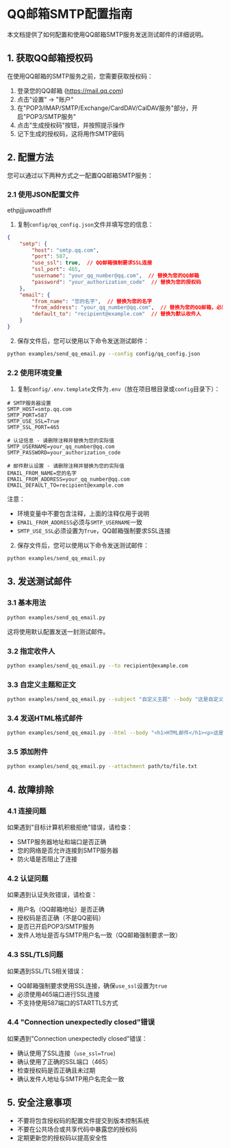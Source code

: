 # QQ邮箱SMTP配置指南

本文档提供了如何配置和使用QQ邮箱SMTP服务发送测试邮件的详细说明。

## 1. 获取QQ邮箱授权码

在使用QQ邮箱的SMTP服务之前，您需要获取授权码：

1. 登录您的QQ邮箱 (https://mail.qq.com)
2. 点击"设置" -> "账户"
3. 在"POP3/IMAP/SMTP/Exchange/CardDAV/CalDAV服务"部分，开启"POP3/SMTP服务"
4. 点击"生成授权码"按钮，并按照提示操作
5. 记下生成的授权码，这将用作SMTP密码

## 2. 配置方法

您可以通过以下两种方式之一配置QQ邮箱SMTP服务：

### 2.1 使用JSON配置文件
ethpjjjuwoatfhff
1. 复制`config/qq_config.json`文件并填写您的信息：

```json
{
    "smtp": {
        "host": "smtp.qq.com",
        "port": 587,
        "use_ssl": true,  // QQ邮箱强制要求SSL连接
        "ssl_port": 465,
        "username": "your_qq_number@qq.com",  // 替换为您的QQ邮箱
        "password": "your_authorization_code"  // 替换为您的授权码
    },
    "email": {
        "from_name": "您的名字",  // 替换为您的名字
        "from_address": "your_qq_number@qq.com",  // 替换为您的QQ邮箱，必须与username一致
        "default_to": "recipient@example.com"  // 替换为默认收件人
    }
}
```

2. 保存文件后，您可以使用以下命令发送测试邮件：

```bash
python examples/send_qq_email.py --config config/qq_config.json
```

### 2.2 使用环境变量

1. 复制`config/.env.template`文件为`.env`（放在项目根目录或`config`目录下）：

```
# SMTP服务器设置
SMTP_HOST=smtp.qq.com
SMTP_PORT=587
SMTP_USE_SSL=True
SMTP_SSL_PORT=465

# 认证信息 - 请删除注释并替换为您的实际值
SMTP_USERNAME=your_qq_number@qq.com
SMTP_PASSWORD=your_authorization_code

# 邮件默认设置 - 请删除注释并替换为您的实际值
EMAIL_FROM_NAME=您的名字
EMAIL_FROM_ADDRESS=your_qq_number@qq.com
EMAIL_DEFAULT_TO=recipient@example.com
```

注意：
- 环境变量中不要包含注释，上面的注释仅用于说明
- `EMAIL_FROM_ADDRESS`必须与`SMTP_USERNAME`一致
- `SMTP_USE_SSL`必须设置为`True`，QQ邮箱强制要求SSL连接

2. 保存文件后，您可以使用以下命令发送测试邮件：

```bash
python examples/send_qq_email.py
```

## 3. 发送测试邮件

### 3.1 基本用法

```bash
python examples/send_qq_email.py
```

这将使用默认配置发送一封测试邮件。

### 3.2 指定收件人

```bash
python examples/send_qq_email.py --to recipient@example.com
```

### 3.3 自定义主题和正文

```bash
python examples/send_qq_email.py --subject "自定义主题" --body "这是自定义正文内容。"
```

### 3.4 发送HTML格式邮件

```bash
python examples/send_qq_email.py --html --body "<h1>HTML邮件</h1><p>这是一封<strong>HTML格式</strong>的邮件。</p>"
```

### 3.5 添加附件

```bash
python examples/send_qq_email.py --attachment path/to/file.txt
```

## 4. 故障排除

### 4.1 连接问题

如果遇到"目标计算机积极拒绝"错误，请检查：

- SMTP服务器地址和端口是否正确
- 您的网络是否允许连接到SMTP服务器
- 防火墙是否阻止了连接

### 4.2 认证问题

如果遇到认证失败错误，请检查：

- 用户名（QQ邮箱地址）是否正确
- 授权码是否正确（不是QQ密码）
- 是否已开启POP3/SMTP服务
- 发件人地址是否与SMTP用户名一致（QQ邮箱强制要求一致）

### 4.3 SSL/TLS问题

如果遇到SSL/TLS相关错误：

- QQ邮箱强制要求使用SSL连接，确保`use_ssl`设置为`true`
- 必须使用465端口进行SSL连接
- 不支持使用587端口的STARTTLS方式

### 4.4 "Connection unexpectedly closed"错误

如果遇到"Connection unexpectedly closed"错误：

- 确认使用了SSL连接（`use_ssl=True`）
- 确认使用了正确的SSL端口（465）
- 检查授权码是否正确且未过期
- 确认发件人地址与SMTP用户名完全一致

## 5. 安全注意事项

- 不要将包含授权码的配置文件提交到版本控制系统
- 不要在公共场合或共享代码中暴露您的授权码
- 定期更新您的授权码以提高安全性
